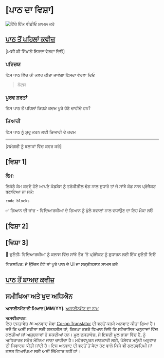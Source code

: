 <!--
CO_OP_TRANSLATOR_METADATA:
{
  "original_hash": "0494be70ad7fadd13a8c3d549c23e355",
  "translation_date": "2025-08-26T00:51:21+00:00",
  "source_file": "lesson-template/README.md",
  "language_code": "pa"
}
-->
# [ਪਾਠ ਦਾ ਵਿਸ਼ਾ]

![ਇੱਥੇ ਇੱਕ ਵੀਡੀਓ ਸ਼ਾਮਲ ਕਰੋ](../../../lesson-template/video-url)

## [ਪਾਠ ਤੋਂ ਪਹਿਲਾਂ ਕਵੀਜ਼](../../../lesson-template/quiz-url)

[ਅਸੀਂ ਕੀ ਸਿੱਖਾਂਗੇ ਇਸਦਾ ਵੇਰਵਾ ਦਿਓ]

### ਪਰਿਚਯ

ਇਸ ਪਾਠ ਵਿੱਚ ਕੀ ਕਵਰ ਕੀਤਾ ਜਾਵੇਗਾ ਇਸਦਾ ਵੇਰਵਾ ਦਿਓ

> ਨੋਟਸ

### ਪੂਰਵ ਸ਼ਰਤਾਂ

ਇਸ ਪਾਠ ਤੋਂ ਪਹਿਲਾਂ ਕਿਹੜੇ ਕਦਮ ਪੂਰੇ ਹੋਣੇ ਚਾਹੀਦੇ ਹਨ?

### ਤਿਆਰੀ

ਇਸ ਪਾਠ ਨੂੰ ਸ਼ੁਰੂ ਕਰਨ ਲਈ ਤਿਆਰੀ ਦੇ ਕਦਮ

---

[ਸਮੱਗਰੀ ਨੂੰ ਬਲਾਕਾਂ ਵਿੱਚ ਕਵਰ ਕਰੋ]

## [ਵਿਸ਼ਾ 1]

### ਕੰਮ:

ਇਕੱਠੇ ਕੰਮ ਕਰਦੇ ਹੋਏ ਆਪਣੇ ਕੋਡਬੇਸ ਨੂੰ ਤਰੱਕੀਸ਼ੀਲ ਢੰਗ ਨਾਲ ਸੁਧਾਰੋ ਤਾਂ ਜੋ ਸਾਂਝੇ ਕੋਡ ਨਾਲ ਪ੍ਰੋਜੈਕਟ ਬਣਾਇਆ ਜਾ ਸਕੇ:

```html
code blocks
```

✅ ਗਿਆਨ ਦੀ ਜਾਂਚ - ਵਿਦਿਆਰਥੀਆਂ ਦੇ ਗਿਆਨ ਨੂੰ ਖੁੱਲੇ ਸਵਾਲਾਂ ਨਾਲ ਵਧਾਉਣ ਦਾ ਇਹ ਮੌਕਾ ਲਓ

## [ਵਿਸ਼ਾ 2]

## [ਵਿਸ਼ਾ 3]

🚀 ਚੁਣੌਤੀ: ਵਿਦਿਆਰਥੀਆਂ ਨੂੰ ਕਲਾਸ ਵਿੱਚ ਸਾਂਝੇ ਤੌਰ 'ਤੇ ਪ੍ਰੋਜੈਕਟ ਨੂੰ ਸੁਧਾਰਨ ਲਈ ਇੱਕ ਚੁਣੌਤੀ ਦਿਓ

ਵਿਕਲਪਿਕ: ਜੇ ਉਚਿਤ ਹੋਵੇ ਤਾਂ ਪੂਰੇ ਪਾਠ ਦੇ UI ਦਾ ਸਕ੍ਰੀਨਸ਼ਾਟ ਸ਼ਾਮਲ ਕਰੋ

## [ਪਾਠ ਤੋਂ ਬਾਅਦ ਕਵੀਜ਼](../../../lesson-template/quiz-url)

## ਸਮੀਖਿਆ ਅਤੇ ਖੁਦ ਅਧਿਐਨ

**ਅਸਾਈਨਮੈਂਟ ਦੀ ਮਿਆਦ [MM/YY]**: [ਅਸਾਈਨਮੈਂਟ ਦਾ ਨਾਮ](assignment.md)

**ਅਸਵੀਕਾਰਨ**:  
ਇਹ ਦਸਤਾਵੇਜ਼ AI ਅਨੁਵਾਦ ਸੇਵਾ [Co-op Translator](https://github.com/Azure/co-op-translator) ਦੀ ਵਰਤੋਂ ਕਰਕੇ ਅਨੁਵਾਦ ਕੀਤਾ ਗਿਆ ਹੈ। ਜਦੋਂ ਕਿ ਅਸੀਂ ਸਹੀਤਾ ਲਈ ਯਤਨਸ਼ੀਲ ਹਾਂ, ਕਿਰਪਾ ਕਰਕੇ ਧਿਆਨ ਦਿਓ ਕਿ ਸਵੈਚਾਲਿਤ ਅਨੁਵਾਦਾਂ ਵਿੱਚ ਗਲਤੀਆਂ ਜਾਂ ਅਸੁਚਨਾਵਾਂ ਹੋ ਸਕਦੀਆਂ ਹਨ। ਮੂਲ ਦਸਤਾਵੇਜ਼, ਜੋ ਇਸਦੀ ਮੂਲ ਭਾਸ਼ਾ ਵਿੱਚ ਹੈ, ਨੂੰ ਅਧਿਕਾਰਤ ਸਰੋਤ ਮੰਨਿਆ ਜਾਣਾ ਚਾਹੀਦਾ ਹੈ। ਮਹੱਤਵਪੂਰਨ ਜਾਣਕਾਰੀ ਲਈ, ਪੇਸ਼ੇਵਰ ਮਨੁੱਖੀ ਅਨੁਵਾਦ ਦੀ ਸਿਫਾਰਸ਼ ਕੀਤੀ ਜਾਂਦੀ ਹੈ। ਇਸ ਅਨੁਵਾਦ ਦੀ ਵਰਤੋਂ ਤੋਂ ਪੈਦਾ ਹੋਣ ਵਾਲੇ ਕਿਸੇ ਵੀ ਗਲਤਫਹਿਮੀ ਜਾਂ ਗਲਤ ਵਿਆਖਿਆ ਲਈ ਅਸੀਂ ਜ਼ਿੰਮੇਵਾਰ ਨਹੀਂ ਹਾਂ।